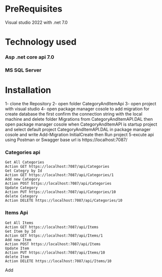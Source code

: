 # PreRequisites
 Visual studio 2022 with .net 7.0
# Technology used 
  ### Asp .net core api 7.0
  ### MS SQL Server
# Installation
 1- clone the Repository
 2- open folder CategoryAndItemApi
 3- open project with visual studio
 4- open package manager cosole to add migration for create database the first confirm the connection string with the local machine 
 and delete folder Migrations from CategoryAndItemAPI.DAL then open package manager cosole when CategoryAndItemAPI is startup project
 and select default project CategoryAndItemAPI.DAL in package manager cosole and write Add-Migration InitialCreate then Run project
 5-excute api using Postman or Swagger base url is https://localhost:7087/
   ### Categories api
    Get All Categories
    Action GET https://localhost:7087/api/Categories
    Get Categry by Id
    Action GET https://localhost:7087/api/Categories/1
    Add new Category
    Action POST https://localhost:7087/api/Categories
    Update Category
    Action PUT https://localhost:7087/api/Categories/10
    delete Category
    Action DELETE https://localhost:7087/api/Categories/10
   ### Items Api
    Get All Items
    Action GET https://localhost:7087/api/Items
    Get Item by Id
    Action GET https://localhost:7087/api/Items/1
    Add new Item
    Action POST https://localhost:7087/api/Items
    Update Item
    Action PUT https://localhost:7087/api/Items/10
    delete Item
    Action DELETE https://localhost:7087/api/Items/10

    
    
Add
